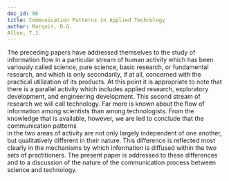 ```yaml
---
doc_id: 96
title: Communication Patterns in Applied Technology
author: Marquis, D.G.
Allen, T.J.
---
```


The preceding papers have addressed themselves
to the study of information flow in a particular
stream of human activity which has been variously called
science, pure science, basic research, or
fundamental research, and which
is only secondarily, if at all, concerned
with the practical utilization of its products.
At this point it is appropriate to note that there is
a parallel activity which includes applied research,
exploratory development, and engineering development.
This second stream of research we will call technology.
Far more is known about the flow of information
among scientists than among technologists.  From
the knowledge that is available, however, we are
led to conclude that the communication patterns  
in the two areas of activity are not only largely
independent of one another, but qualitatively
different in their nature.  This difference is
reflected most clearly in the mechanisms by
which information is diffused within the two
sets of practitioners.  The present paper is
addressed to these differences and to a discussion
of the nature of the communication process between
science and technology.